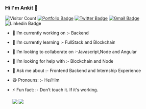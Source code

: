 ### Hi I'm Ankit 👋

  ![Visitor Count](https://rebrand.ly/bvpfrng)
  [![Portfolio Badge](https://img.shields.io/website?color=blue&label=Portfolio&style=flat-square&up_message=Online&url=http%3A%2F%2Fhowdyankit.xyz%2F)](http://howdyankit.xyz/)
  [![Twitter Badge](https://img.shields.io/badge/-howdy_ankit-1ca0f1?style=flat-square&logo=twitter&logoColor=white&link=https://twitter.com/howdy_ankit)](https://twitter.com/howdy_ankit)
  [![Gmail Badge](https://img.shields.io/badge/-palankit35@gmail.com-c14438?style=flat-square&logo=Gmail&logoColor=white&link=mailto:palankit35@gmail.com)](mailto:palankit35@gmail.com)
  ![Linkedin Badge](https://img.shields.io/badge/Ankitpal-blue?style=flat-square&logo=Linkedin&logoColor=white&link=https://www.linkedin.com/in/ankit-pal-632a72109/)


  
- 🔭 I’m currently working on :- Backend 
- 🌱 I’m currently learning :- FullStack and Blockchain 
- 👯 I’m looking to collaborate on :-Javascript,Node and Angular
- 🤔 I’m looking for help with :- Blockchain and Node
- 💬 Ask me about :- Frontend Backend and Internship Experience
- 😄 Pronouns: :- He/Him
- ⚡ Fun fact: :- Don't touch it. If it's working.

  <img align="center" src="https://github-readme-stats.vercel.app/api?username=howdyAnkit&show_icons=true"/>

  <img align="center" src="https://github-readme-stats.vercel.app/api/top-langs/?username=howdyankit&hide=css,html"/>



